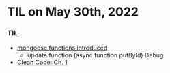 # **TIL on May 30th, 2022**

### TIL
- [mongoose functions introduced](https://github.com/neppiness/Dwitter_server)
  * update function (async function putById) Debug
- [Clean Code: Ch. 1](../../../ETC/clean-code-ch-1-05-30-2022.md)
